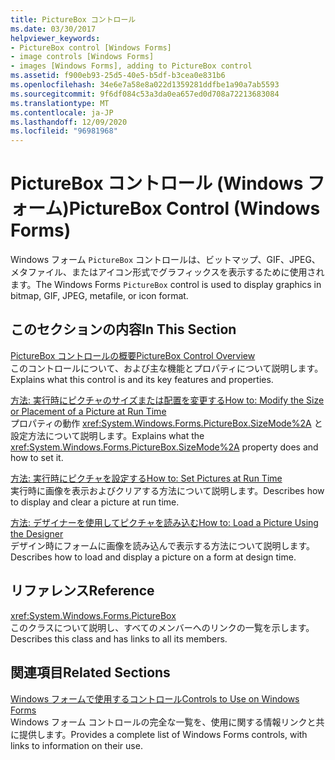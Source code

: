 ```yaml
---
title: PictureBox コントロール
ms.date: 03/30/2017
helpviewer_keywords:
- PictureBox control [Windows Forms]
- image controls [Windows Forms]
- images [Windows Forms], adding to PictureBox control
ms.assetid: f900eb93-25d5-40e5-b5df-b3cea0e831b6
ms.openlocfilehash: 34e6e7a58e8a022d1359281ddfbe1a90a7ab5593
ms.sourcegitcommit: 9f6df084c53a3da0ea657ed0d708a72213683084
ms.translationtype: MT
ms.contentlocale: ja-JP
ms.lasthandoff: 12/09/2020
ms.locfileid: "96981968"
---
```

# <a name="picturebox-control-windows-forms"></a><span data-ttu-id="b2a0c-102">PictureBox コントロール (Windows フォーム)</span><span class="sxs-lookup"><span data-stu-id="b2a0c-102">PictureBox Control (Windows Forms)</span></span>
<span data-ttu-id="b2a0c-103">Windows フォーム `PictureBox` コントロールは、ビットマップ、GIF、JPEG、メタファイル、またはアイコン形式でグラフィックスを表示するために使用されます。</span><span class="sxs-lookup"><span data-stu-id="b2a0c-103">The Windows Forms `PictureBox` control is used to display graphics in bitmap, GIF, JPEG, metafile, or icon format.</span></span>  
  
## <a name="in-this-section"></a><span data-ttu-id="b2a0c-104">このセクションの内容</span><span class="sxs-lookup"><span data-stu-id="b2a0c-104">In This Section</span></span>  
 [<span data-ttu-id="b2a0c-105">PictureBox コントロールの概要</span><span class="sxs-lookup"><span data-stu-id="b2a0c-105">PictureBox Control Overview</span></span>](picturebox-control-overview-windows-forms.md)  
 <span data-ttu-id="b2a0c-106">このコントロールについて、および主な機能とプロパティについて説明します。</span><span class="sxs-lookup"><span data-stu-id="b2a0c-106">Explains what this control is and its key features and properties.</span></span>  
  
 [<span data-ttu-id="b2a0c-107">方法: 実行時にピクチャのサイズまたは配置を変更する</span><span class="sxs-lookup"><span data-stu-id="b2a0c-107">How to: Modify the Size or Placement of a Picture at Run Time</span></span>](how-to-modify-the-size-or-placement-of-a-picture-at-run-time-windows-forms.md)  
 <span data-ttu-id="b2a0c-108">プロパティの動作 <xref:System.Windows.Forms.PictureBox.SizeMode%2A> と設定方法について説明します。</span><span class="sxs-lookup"><span data-stu-id="b2a0c-108">Explains what the <xref:System.Windows.Forms.PictureBox.SizeMode%2A> property does and how to set it.</span></span>  
  
 [<span data-ttu-id="b2a0c-109">方法: 実行時にピクチャを設定する</span><span class="sxs-lookup"><span data-stu-id="b2a0c-109">How to: Set Pictures at Run Time</span></span>](how-to-set-pictures-at-run-time-windows-forms.md)  
 <span data-ttu-id="b2a0c-110">実行時に画像を表示およびクリアする方法について説明します。</span><span class="sxs-lookup"><span data-stu-id="b2a0c-110">Describes how to display and clear a picture at run time.</span></span>  
  
 [<span data-ttu-id="b2a0c-111">方法: デザイナーを使用してピクチャを読み込む</span><span class="sxs-lookup"><span data-stu-id="b2a0c-111">How to: Load a Picture Using the Designer</span></span>](how-to-load-a-picture-using-the-designer-windows-forms.md)  
 <span data-ttu-id="b2a0c-112">デザイン時にフォームに画像を読み込んで表示する方法について説明します。</span><span class="sxs-lookup"><span data-stu-id="b2a0c-112">Describes how to load and display a picture on a form at design time.</span></span>  
  
## <a name="reference"></a><span data-ttu-id="b2a0c-113">リファレンス</span><span class="sxs-lookup"><span data-stu-id="b2a0c-113">Reference</span></span>  
 <xref:System.Windows.Forms.PictureBox>  
 <span data-ttu-id="b2a0c-114">このクラスについて説明し、すべてのメンバーへのリンクの一覧を示します。</span><span class="sxs-lookup"><span data-stu-id="b2a0c-114">Describes this class and has links to all its members.</span></span>  
  
## <a name="related-sections"></a><span data-ttu-id="b2a0c-115">関連項目</span><span class="sxs-lookup"><span data-stu-id="b2a0c-115">Related Sections</span></span>  
 [<span data-ttu-id="b2a0c-116">Windows フォームで使用するコントロール</span><span class="sxs-lookup"><span data-stu-id="b2a0c-116">Controls to Use on Windows Forms</span></span>](controls-to-use-on-windows-forms.md)  
 <span data-ttu-id="b2a0c-117">Windows フォーム コントロールの完全な一覧を、使用に関する情報リンクと共に提供します。</span><span class="sxs-lookup"><span data-stu-id="b2a0c-117">Provides a complete list of Windows Forms controls, with links to information on their use.</span></span>
